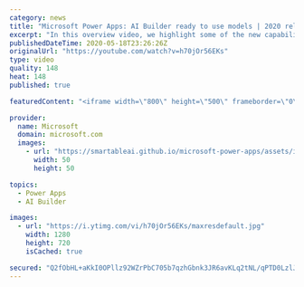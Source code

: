 ```yaml
---
category: news
title: "Microsoft Power Apps: AI Builder ready to use models | 2020 release wave 1 overview"
excerpt: "In this overview video, we highlight some of the new capabilities included in the latest update to Microsoft Power Apps, AI Builder ready to use models.     Here are the capabilities covered:   • Entity extraction helps you by identifying and extracting people, dates, places, locations, etc. from text"
publishedDateTime: 2020-05-18T23:26:26Z
originalUrl: "https://youtube.com/watch?v=h70jOr56EKs"
type: video
quality: 148
heat: 148
published: true

featuredContent: "<iframe width=\"800\" height=\"500\" frameborder=\"0\" src=\"https://www.youtube.com/embed/h70jOr56EKs\" allow=\"accelerometer; autoplay; encrypted-media; gyroscope; picture-in-picture\" allowfullscreen></iframe>"

provider:
  name: Microsoft
  domain: microsoft.com
  images:
    - url: "https://smartableai.github.io/microsoft-power-apps/assets/images/organizations/microsoft.com-50x50.jpg"
      width: 50
      height: 50

topics:
  - Power Apps
  - AI Builder

images:
  - url: "https://i.ytimg.com/vi/h70jOr56EKs/maxresdefault.jpg"
    width: 1280
    height: 720
    isCached: true

secured: "Q2fObHL+aKkI0OPllz92WZrPbC705b7qzhGbnk3JR6avKLq2tNL/qPTD0LzlJBGPJklLL17QI6mvhLf28Qama7BybAqDbxcUqxbk3xJEt/cFPFQp3rSDVd6bpSe+BD4405CMVyPvUC9WpsjKRYFor+XUlXe/oO82A87Sw4hrSUsDyI1cJkS9++bEf1PY1u60hsQJr1mSEG/NKBle6NJ+tzCzrfoTx3Q9i4H9R9O5ceek9IoSRYC/NTU0bfNQXpPotzvMpOx3yMYwlFzg3LR9EZupaRyWErkxoUwS/8VSXxE5BbZChckuxQ31wQrQTVMdRFlZoIpY0oxEtfX0z2PNaGadGqjIo+M4r/NYyqOwqOP0hJnXBc4uPl/mSxhDkZAqSlsxgJZaBeAY0UVGFnYbcqkX91+0mTCI4AxHa+2khudoSGmE5GDktQhA449CUo41;fYmzzQw/dxY5EntlgNTZfA=="
---
```


